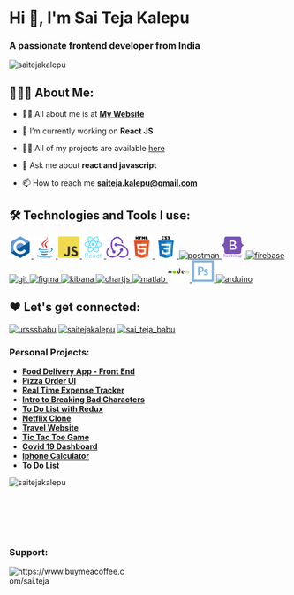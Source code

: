 
<h1 align="left">Hi 👋, I'm Sai Teja Kalepu</h1>
<h3 align="left">A passionate frontend developer from India</h3>

<p align="left"> <img src="https://komarev.com/ghpvc/?username=saitejakalepu&label=Profile%20views&color=0e75b6&style=flat" alt="saitejakalepu" /> </p>

## 👨🏻‍💻 About Me:

- 🙋‍♂️ All about me is at **[My Website](https://saitejakalepu-portfolio.web.app/)**

- 🔭 I’m currently working on **React JS**

- 👨‍💻 All of my projects are available [here](https://saitejakalepu-portfolio.web.app/)

- 💬 Ask me about **react and javascript**

- 📫 How to reach me **saiteja.kalepu@gmail.com**

## 🛠️ Technologies and Tools I use:
<p align="left"> 
  
  <a href="https://www.cprogramming.com/" target="_blank" rel="noreferrer"> <img src="https://raw.githubusercontent.com/devicons/devicon/master/icons/c/c-original.svg" alt="c" width="40" height="40"/> </a> 
  <a href="https://www.java.com" target="_blank" rel="noreferrer"> <img src="https://raw.githubusercontent.com/devicons/devicon/master/icons/java/java-original.svg" alt="java" width="40" height="40"/> </a> 
  <a href="https://developer.mozilla.org/en-US/docs/Web/JavaScript" target="_blank" rel="noreferrer"> <img src="https://raw.githubusercontent.com/devicons/devicon/master/icons/javascript/javascript-original.svg" alt="javascript" width="40" height="40"/> </a> 
  <a href="https://reactjs.org/" target="_blank" rel="noreferrer"> <img src="https://raw.githubusercontent.com/devicons/devicon/master/icons/react/react-original-wordmark.svg" alt="react" width="40" height="40"/> </a>
   <a href="https://redux.js.org" target="_blank" rel="noreferrer"> <img src="https://raw.githubusercontent.com/devicons/devicon/master/icons/redux/redux-original.svg" alt="redux" width="40" height="40"/> </a> 
    <a href="https://www.w3.org/html/" target="_blank" rel="noreferrer"> <img src="https://raw.githubusercontent.com/devicons/devicon/master/icons/html5/html5-original-wordmark.svg" alt="html5" width="40" height="40"/> </a>
  <a href="https://www.w3schools.com/css/" target="_blank" rel="noreferrer"> <img src="https://raw.githubusercontent.com/devicons/devicon/master/icons/css3/css3-original-wordmark.svg" alt="css3" width="40" height="40"/> </a> 
 <a href="https://postman.com" target="_blank" rel="noreferrer"> <img src="https://www.vectorlogo.zone/logos/getpostman/getpostman-icon.svg" alt="postman" width="40" height="40"/> </a> 
  <a href="https://getbootstrap.com" target="_blank" rel="noreferrer"> <img src="https://raw.githubusercontent.com/devicons/devicon/master/icons/bootstrap/bootstrap-plain-wordmark.svg" alt="bootstrap" width="40" height="40"/> </a> 
  <a href="https://firebase.google.com/" target="_blank" rel="noreferrer"> <img src="https://www.vectorlogo.zone/logos/firebase/firebase-icon.svg" alt="firebase" width="40" height="40"/> </a> 
  <a href="https://git-scm.com/" target="_blank" rel="noreferrer"> <img src="https://www.vectorlogo.zone/logos/git-scm/git-scm-icon.svg" alt="git" width="40" height="40"/> </a> 
  <a href="https://www.figma.com/" target="_blank" rel="noreferrer"> <img src="https://www.vectorlogo.zone/logos/figma/figma-icon.svg" alt="figma" width="40" height="40"/> </a>
  <a href="https://www.elastic.co/kibana" target="_blank" rel="noreferrer"> <img src="https://www.vectorlogo.zone/logos/elasticco_kibana/elasticco_kibana-icon.svg" alt="kibana" width="40" height="40"/> </a>
   <a href="https://www.chartjs.org" target="_blank" rel="noreferrer"> <img src="https://www.chartjs.org/media/logo-title.svg" alt="chartjs" width="40" height="40"/> </a> 
  <a href="https://www.mathworks.com/" target="_blank" rel="noreferrer"> <img src="https://upload.wikimedia.org/wikipedia/commons/2/21/Matlab_Logo.png" alt="matlab" width="40" height="40"/> </a> <a href="https://nodejs.org" target="_blank" rel="noreferrer"> <img src="https://raw.githubusercontent.com/devicons/devicon/master/icons/nodejs/nodejs-original-wordmark.svg" alt="nodejs" width="40" height="40"/> </a> 
  <a href="https://www.photoshop.com/en" target="_blank" rel="noreferrer"> <img src="https://raw.githubusercontent.com/devicons/devicon/master/icons/photoshop/photoshop-line.svg" alt="photoshop" width="40" height="40"/> </a>
  <a href="https://www.arduino.cc/" target="_blank" rel="noreferrer"> <img src="https://cdn.worldvectorlogo.com/logos/arduino-1.svg" alt="arduino" width="40" height="40"/> </a> 
</p>

## ❤️ Let's get connected:
<p align="left">
<a href="https://twitter.com/ursssbabu" target="blank"><img align="center" src="https://raw.githubusercontent.com/rahuldkjain/github-profile-readme-generator/master/src/images/icons/Social/twitter.svg" alt="ursssbabu" height="30" width="40" /></a>
<a href="https://linkedin.com/in/saitejakalepu" target="blank"><img align="center" src="https://raw.githubusercontent.com/rahuldkjain/github-profile-readme-generator/master/src/images/icons/Social/linked-in-alt.svg" alt="saitejakalepu" height="30" width="40" /></a>
<a href="https://instagram.com/sai_teja_babu" target="blank"><img align="center" src="https://raw.githubusercontent.com/rahuldkjain/github-profile-readme-generator/master/src/images/icons/Social/instagram.svg" alt="sai_teja_babu" height="30" width="40" /></a>
</p>

<h3 align="left">Personal Projects:</h3>

- <a href="https://github.com/saitejakalepu/Food-Delivery-App-FrontEnd" >**Food Delivery App - Front End**</a>
- <a href="https://github.com/saitejakalepu/Pizza-order-UI" >**Pizza Order UI**</a>
- <a href="https://github.com/saitejakalepu/Realtime-Expense-Tracker-Redux" >**Real Time Expense Tracker**</a>
- <a href="https://github.com/saitejakalepu/Breaking-Bad" >**Intro to Breaking Bad Characters**</a>
- <a href="https://github.com/saitejakalepu/TodoList-Redux" >**To Do List with Redux**</a>
- <a href="https://github.com/saitejakalepu/netflix-clone" >**Netflix Clone**</a>
- <a href="https://github.com/saitejakalepu/TravelWebsite" >**Travel Website**</a>
- <a href="https://github.com/saitejakalepu/Tic-Tac-Toe_Game" >**Tic Tac Toe Game**</a>
- <a href="https://github.com/saitejakalepu/Covid19-dashboard" >**Covid 19 Dashboard**</a>
- <a href="https://github.com/saitejakalepu/Iphone-Calculator-React-App" >**Iphone Calculator**</a>
- <a href="https://github.com/saitejakalepu/ToDoList-React-App" >**To Do List**</a>


<p><img align="left" src="https://github-readme-stats.vercel.app/api/top-langs?username=saitejakalepu&show_icons=true&locale=en&layout=compact" alt="saitejakalepu" /></p>
<br><br><br><br><br><br>

<h3 align="left">Support:</h3>
<p><a href="https://www.buymeacoffee.com/https://www.buymeacoffee.com/sai.teja"> <img align="left" src="https://cdn.buymeacoffee.com/buttons/v2/default-yellow.png" height="50" width="210" alt="https://www.buymeacoffee.com/sai.teja" /></a></p>

